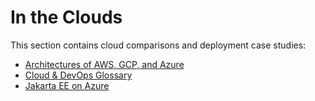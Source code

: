 # In the Clouds

This section contains cloud comparisons and deployment case studies:

- [Architectures of AWS, GCP, and Azure](aws-gcp-azure.md)
- [Cloud & DevOps Glossary](aws-gcp-azure_glossary.md)
- [Jakarta EE on Azure](jakarta-ee-azure.md)
